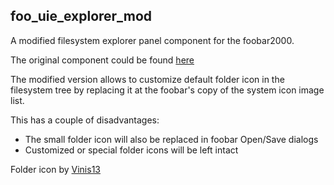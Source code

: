 foo_uie_explorer_mod
---

A modified filesystem explorer panel component for the foobar2000.

The original component could be found 
[here](http://www.hydrogenaudio.org/forums/index.php?showtopic=34207)

The modified version allows to customize default folder icon in the filesystem
tree by replacing it at the foobar's copy of the system icon image list.

This has a couple of disadvantages:

* The small folder icon will also be replaced in foobar Open/Save dialogs
* Customized or special folder icons will be left intact

Folder icon by [Vinis13](http://vinis13.deviantart.com/art/Aero-Folder-9-Colors-132416162)
